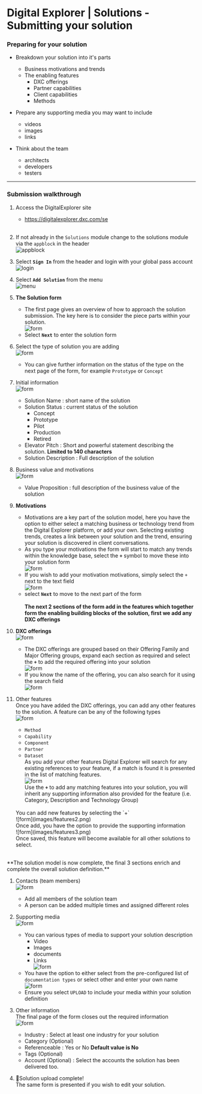 # Digital Explorer | Solutions - Submitting your solution

### Preparing for your solution

- Breakdown your solution into it's parts
    - Business motivations and trends
    - The enabling features
        - DXC offerings
        - Partner capabilities
        - Client capabilities
        - Methods

- Prepare any supporting media you may want to include
    - videos
    - images
    - links

- Think about the team
    - architects
    - developers
    - testers

---

### Submission walkthrough

1. Access the DigitalExplorer site
     - https://digitalexplorer.dxc.com/se
     <br>
1. If not already in the `Solutions` module change to the solutions module via the `appblock` in the header
    <br>![appblock](images/appblock.png)
1. Select **`Sign In`** from the header and login with your global pass account
    <br>![login](images/login.png)
1. Select **`Add Solution`** from the menu
    <br>![menu](images/menu.png)
    <br>
1. **The Solution form**
    - The first page gives an overview of how to approach the solution submission.  The key here is to consider the piece parts within your solution.
    <br>![form](images/Solutionform1.png)
    - Select **`Next`** to enter the solution form
1. Select the type of solution you are adding
    <br>![form](images/Solutionform2.png)
    - You can give further information on the status of the type on the next page of the form, for example `Prototype` or `Concept`
1. Initial information
    <br>![form](images/Solutionform3.png)
    - Solution Name : short name of the solution
    - Solution Status : current status of the solution
        - Concept
        - Prototype
        - Pilot
        - Production
        - Retired
    - Elevator Pitch : Short and powerful statement describing the solution.  **Limited to 140 characters**
    - Solution Description : Full description of the solution<br>
1. Business value and motivations
    <br>![form](images/Solutionform4.png)
    - Value Proposition : full description of the business value of the solution<br>
1. **Motivations**
    - Motivations are a key part of the solution model, here you have the option to either select a matching business or technology trend from the Digital Explorer platform, or add your own.    Selecting existing trends, creates a link between your solution and the trend, ensuring your solution is discovered in client conversations.
    - As you type your motivations the form will start to match any trends within the knowledge base, select the **`+`** symbol to move these into your solution form
    <br>![form](images/motivations.png)
    - If you wish to add your motivation motivations, simply select the `+` next to the text field <br>![form](images/motivations2.png)
    - select **`Next`** to move to the next part of the form<br><br>
**The next 2 sections of the form add in the features which together form the enabling building blocks of the solution, first we add any DXC offerings**<br>
1. **DXC offerings**
    <br>![form](images/Solutionform5.png)
    - The DXC offerings are grouped based on their Offering Family and Major Offering groups, expand each section as required and select the **`+`** to add the required offering into your solution
    <br>![form](images/offering1.png)
    - If you know the name of the offering, you can also search for it using the search field
    <br>![form](images/offering2.png)
    
1. Other features<br>
    Once you have added the DXC offerings, you can add any other features to the solution.  A feature can be any of the following types
    <br>![form](images/Solutionform6.png)
    - `Method`
    - `Capability`
    - `Component`
    - `Partner`
    - `Dataset`<br>
    As you add your other features Digital Explorer will search for any existing references to your feature, if a match is found it is presented in the list of matching features.
    <br>![form](images/features1.png)<br>
    Use the **`+`** to add any matching features into your solution, you will inherit any supporting information also provided for the feature (i.e. Category, Description and Technology Group)
    <br>
    You can add new features by selecting the `+`
    <br>![form](images/features2.png)<br>
    Once add, you have the option to provide the supporting information
        <br>![form](images/features3.png)<br>
    Once saved, this feature will become available for all other solutions to select.
<br>
**The solution model is now complete, the final 3 sections enrich and complete the overall solution definition.**

1. Contacts (team members)
    <br>![form](images/Solutionform7.png)
    - Add all members of the solution team
    - A person can be added multiple times and assigned different roles

1. Supporting media
    <br>![form](images/Solutionform8.png)
    - You can various types of media to support your solution description
        - Video
        - Images
        - documents
        - Links
    <br>![form](images/media1.png)
    - You have the option to either select from the pre-configured list of `documentation types` or select other and enter your own name
    <br>![form](images/media2.png)
    - Ensure you select `UPLOAD` to include your media within your solution definition
  

1. Other information<br>
    The final page of the form closes out the required information
    <br>![form](images/Solutionform9.png)
    - Industry : Select at least one industry for your solution
    - Category (Optional)
    - Referenceable : Yes or No **Default value is No**
    - Tags (Optional)
    - Account (Optional) : Select the accounts the solution has been delivered too.

1. :tada:Solution upload complete!<br>
The same form is presented if you wish to edit your solution.